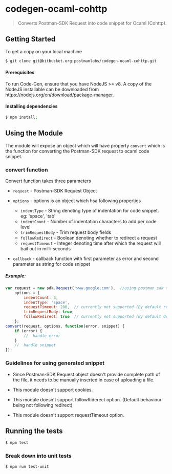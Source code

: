 # codegen-ocaml-cohttp

> Converts Postman-SDK Request into code snippet for Ocaml (Cohttp).

## Getting Started
To get a copy on your local machine
```bash
$ git clone git@bitbucket.org:postmanlabs/codegen-ocaml-cohttp.git
```

#### Prerequisites
To run Code-Gen, ensure that you have NodeJS >= v8. A copy of the NodeJS installable can be downloaded from https://nodejs.org/en/download/package-manager.

#### Installing dependencies
```bash
$ npm install;
```

## Using the Module
The module will expose an object which will have property `convert` which is the function for converting the Postman-SDK request to ocaml code snippet.

### convert function
Convert function takes three parameters

* `request` - Postman-SDK Request Object

* `options` - options is an object which hsa following properties
    * `indentType` - String denoting type of indentation for code snippet. eg: 'space', 'tab'
    * `indentCount` - Number of indentation characters to add per code level
    * `trimRequestBody` - Trim request body fields
    * `followRedirect` - Boolean denoting whether to redirect a request 
    * `requestTimeout` - Integer denoting time after which the request will bail out in milli-seconds

* `callback` - callback function with first parameter as error and second parameter as string for code snippet

##### Example:
```js
var request = new sdk.Request('www.google.com'),  //using postman sdk to create request  
    options = {
        indentCount: 3,
        indentType: 'space',
        requestTimeout: 200,  // currently not supported (By default request will never bail out in Ocaml)
        trimRequestBody: true,
        followRedirect: true  // currently not supported (By default Ocaml will follow redirect.)
    };
convert(request, options, function(error, snippet) {
    if (error) {
        //  handle error
    }
    //  handle snippet
});
```
### Guidelines for using generated snippet

* Since Postman-SDK Request object doesn't provide complete path of the file, it needs to be manually inserted in case of uploading a file.

* This module doesn't support cookies.

* This module doesn't support followRiderect option. (Default behaviour being not following redirect)

* This module doesn't support requestTimeout option.

## Running the tests

```bash
$ npm test
```

### Break down into unit tests

```bash
$ npm run test-unit
```